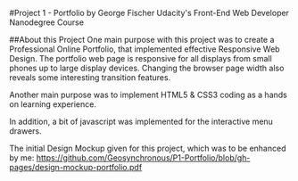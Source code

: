 #Project 1 - Portfolio
by George Fischer
Udacity's Front-End Web Developer Nanodegree Course

##About this Project
One main purpose with this project was to create a Professional Online Portfolio, that implemented effective Responsive Web Design. The portfolio web page is responsive for all displays from small phones up to large display devices.  Changing the browser page width also reveals some interesting transition features.

Another main purpose was to implement HTML5 & CSS3 coding as a hands on learning experience.

In addition, a bit of javascript was implemented for the interactive menu drawers.

The initial Design Mockup given for this project, which was to be enhanced by me:
	https://github.com/Geosynchronous/P1-Portfolio/blob/gh-pages/design-mockup-portfolio.pdf



